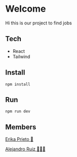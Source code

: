 # Welcome

Hi this is our project to find jobs

## Tech

- React
- Tailwind

## Install

`npm install`

## Run

`npm run dev`

## Members

[Erika Prieto 🐰](https://github.com/Eriry930)

[Alejandro Ruiz 👨🏽‍🚀](https://github.com/kannder83)
